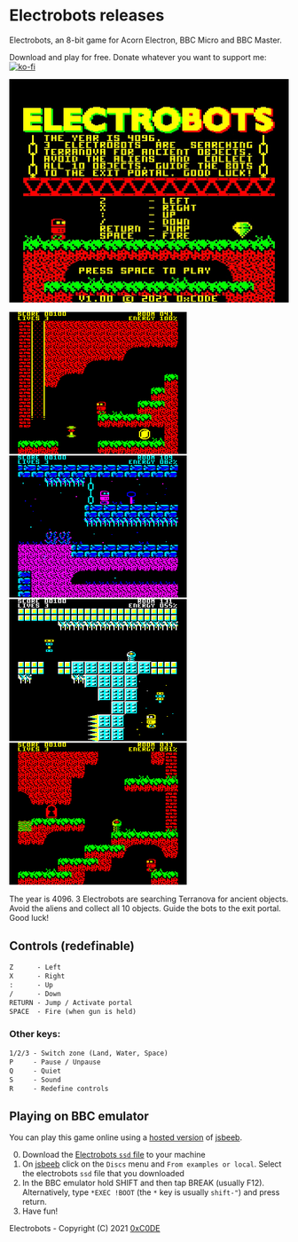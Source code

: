 # Electrobots releases

Electrobots, an 8-bit game for Acorn Electron, BBC Micro and BBC Master.

Download and play for free. Donate whatever you want to support me: [![ko-fi](https://ko-fi.com/img/githubbutton_sm.svg)](https://ko-fi.com/S6S33YYQ7)

![Electrobots Intro Screen](https://github.com/0xC0DE6502/electrobots-releases/blob/main/res/electrobots-intro-screen.jpg?raw=true)

![Electrobots Screenshot 1](https://github.com/0xC0DE6502/electrobots-releases/blob/main/res/screenshot1.png?raw=true)
![Electrobots Screenshot 2](https://github.com/0xC0DE6502/electrobots-releases/blob/main/res/screenshot2.png?raw=true)
![Electrobots Screenshot 3](https://github.com/0xC0DE6502/electrobots-releases/blob/main/res/screenshot3.png?raw=true)
![Electrobots Screenshot 4](https://github.com/0xC0DE6502/electrobots-releases/blob/main/res/screenshot4.png?raw=true)

The year is 4096.
3 Electrobots are searching Terranova for ancient objects.
Avoid the aliens and collect all 10 objects.
Guide the bots to the exit portal.
Good luck!

## Controls (redefinable)

```
Z      - Left
X      - Right
:      - Up
/      - Down
RETURN - Jump / Activate portal
SPACE  - Fire (when gun is held)
```

### Other keys:

```
1/2/3 - Switch zone (Land, Water, Space)
P     - Pause / Unpause
Q     - Quiet
S     - Sound
R     - Redefine controls
```

## Playing on BBC emulator

You can play this game online using a [hosted version](https://bbc.godbolt.org/?&configuration&model=Master) of [jsbeeb](https://github.com/mattgodbolt/jsbeeb). 

0. Download the [Electrobots `ssd` file](https://github.com/0xC0DE6502/electrobots-releases/raw/main/electrobots-1.00.ssd) to your machine
1. On [jsbeeb](https://bbc.godbolt.org/?&configuration&model=Master) click on the `Discs` menu and `From examples or local`. Select the electrobots `ssd` file that you downloaded
2. In the BBC emulator hold SHIFT and then tap BREAK (usually F12). Alternatively, type `*EXEC !BOOT` (the `*` key is usually `shift-"`) and press return.
3. Have fun!

Electrobots - Copyright (C) 2021 [0xC0DE](https://twitter.com/0xC0DE6502)
